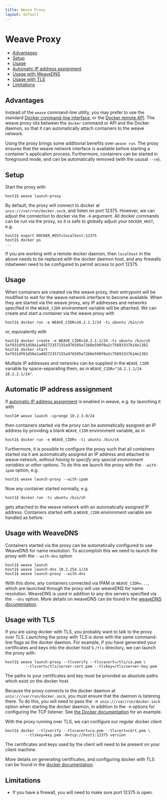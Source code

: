 ```yaml
---
title: Weave Proxy
layout: default
---
```


# Weave Proxy

 * [Advantages](#advantages)
 * [Setup](#setup)
 * [Usage](#usage)
 * [Automatic IP address assignment](#ipam)
 * [Usage with WeaveDNS](#usage-with-weavedns)
 * [Usage with TLS](#usage-with-tls)
 * [Limitations](#limitations)

## <a name="advantages"></a>Advantages

Instead of the `weave` command-line utility, you may prefer to use the
standard [Docker command-line
interface](https://docs.docker.com/reference/commandline/cli/), or the
[Docker remote
API](https://docs.docker.com/reference/api/docker_remote_api/). The
weave proxy sits between the `docker` command or API and the Docker
daemon, so that it can automatically attach containers to the weave
network.

Using the proxy brings some additional benefits over `weave run`. The
proxy ensures that the weave network interface is available before
starting a container's application process. Furthermore, containers
can be started in foreground mode, and can be automatically removed
(with the ususal `--rm`).

## <a name="setup"></a>Setup

Start the proxy with

    host1$ weave launch-proxy

By default, the proxy will connect to docker at
`unix:///var/run/docker.sock`, and listen on port 12375. However, we
can adjust the connection to docker via the `-H` argument. All docker
commands can be run via the proxy, so it is safe to globally adjust
your `DOCKER_HOST`, e.g.

    host1$ export DOCKER_HOST=localhost:12375
    host1$ docker ps
    ...

If you are working with a remote docker daemon, then `localhost` in
the above needs to be replaced with the docker daemon host, and any
firewalls inbetween need to be configured to permit access to
port 12375.

## <a name="usage"></a>Usage

When containers are created via the weave proxy, their entrypoint will
be modified to wait for the weave network interface to become
available. When they are started via the weave proxy, any IP addresses
and networks specified in the `WEAVE_CIDR` environment variable will
be attached. We can create and start a container via the weave proxy
with

    host1$ docker run -e WEAVE_CIDR=10.2.1.1/24 -ti ubuntu /bin/sh

or, equivalently with

    host1$ docker create -e WEAVE_CIDR=10.2.1.1/24 -ti ubuntu /bin/sh
    5ef831df61d50a1a49272357155a976595e7268e590f0a2c75693337b14e1382
    host1$ docker start 5ef831df61d50a1a49272357155a976595e7268e590f0a2c75693337b14e1382

Multiple IP addresses and networks can be supplied in the `WEAVE_CIDR`
variable by space-separating them, as in
`WEAVE_CIDR="10.2.1.1/24 10.2.2.1/24"`.

## <a name="ipam"></a>Automatic IP address assignment

If [automatic IP address assignment](ipam.html) is enabled in weave,
e.g. by launching it with

    host1# weave launch -iprange 10.2.3.0/24

then containers started via the proxy can be automatically assigned an
IP address by providing a blank `WEAVE_CIDR` environment variable, as
in

    host1$ docker run -e WEAVE_CIDR= -ti ubuntu /bin/sh

Furthermore, it is possible to configure the proxy such that all
containers started via it are automatically assigned an IP address and
attached to weave network, *without having to specify any special
environment variables or other options*. To do this we launch the
proxy with the `--with-ipam` option, e.g.

    host1$ weave launch-proxy --with-ipam

Now any container started normally, e.g.

    host1$ docker run -ti ubuntu /bin/sh

gets attached to the weave network with an automatically assigned IP
address. Containers started with a `WEAVE_CIDR` environment variable
are handled as before.

## <a name="usage-with-weavedns"></a>Usage with WeaveDNS

Containers started via the proxy can be automatically configured to
use WeaveDNS for name resolution. To accomplish this we need to launch
the proxy with the `--with-dns` option

    host1$ weave launch
    host1$ weave launch-dns 10.2.254.1/24
    host1$ weave launch-proxy --with-dns

With this done, any containers connected via IPAM or `WEAVE_CIDR=...`,
which are launched through the proxy will use weaveDNS for name
resolution. WeaveDNS is used in addition to any dns servers specified
via the `--dns` option. More details on weaveDNS can be found in the
[weaveDNS documentation](weavedns.html).

## <a name="usage-with-tls"></a>Usage with TLS

If you are using docker with TLS, you probably want to talk to
the proxy over TLS. Launching the proxy with TLS is done
with the same command-line flags as the docker daemon. For example, if
you have generated your certificates and keys into the docker host's
`/tls` directory, we can launch the proxy with:

    host1$ weave launch-proxy --tlsverify --tlscacert=/tls/ca.pem \
             --tlscert=/tls/server-cert.pem --tlskey=/tls/server-key.pem

The paths to your certificates and key must be provided as absolute
paths which exist on the docker host.

Because the proxy connects to the docker daemon at
`unix:///var/run/docker.sock`, you must ensure that the daemon is
listening there. To do this, you will need to pass the `-H
unix:///var/run/docker.sock` option when starting the docker daemon,
in addition to the `-H` options for configuring the TCP listener. See
[the Docker documentation](https://docs.docker.com/articles/basics/#bind-docker-to-another-hostport-or-a-unix-socket)
for an example.

With the proxy running over TLS, we can configure our regular docker
client

    host1$ docker --tlsverify --tlscacert=ca.pem --tlscert=cert.pem \
             --tlskey=key.pem -H=tcp://host1:12375 version

The certificates and keys used by the client will need to be present
on your client machine.

More details on generating certificates, and configuring docker with
TLS can be found in the [docker
documentation](https://docs.docker.com/articles/https/).

## <a name="limitations"></a>Limitations

* If you have a firewall, you will need to make sure port 12375 is open.
